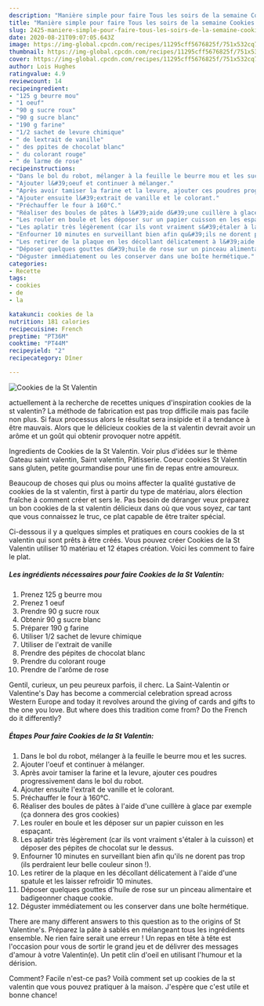 ```yaml
---
description: "Manière simple pour faire Tous les soirs de la semaine Cookies de la St Valentin"
title: "Manière simple pour faire Tous les soirs de la semaine Cookies de la St Valentin"
slug: 2425-maniere-simple-pour-faire-tous-les-soirs-de-la-semaine-cookies-de-la-st-valentin
date: 2020-08-21T09:07:05.643Z
image: https://img-global.cpcdn.com/recipes/11295cff5676825f/751x532cq70/cookies-de-la-st-valentin-photo-principale-de-la-recette.jpg
thumbnail: https://img-global.cpcdn.com/recipes/11295cff5676825f/751x532cq70/cookies-de-la-st-valentin-photo-principale-de-la-recette.jpg
cover: https://img-global.cpcdn.com/recipes/11295cff5676825f/751x532cq70/cookies-de-la-st-valentin-photo-principale-de-la-recette.jpg
author: Lois Hughes
ratingvalue: 4.9
reviewcount: 14
recipeingredient:
- "125 g beurre mou"
- "1 oeuf"
- "90 g sucre roux"
- "90 g sucre blanc"
- "190 g farine"
- "1/2 sachet de levure chimique"
- " de lextrait de vanille"
- " des ppites de chocolat blanc"
- " du colorant rouge"
- " de larme de rose"
recipeinstructions:
- "Dans le bol du robot, mélanger à la feuille le beurre mou et les sucres."
- "Ajouter l&#39;oeuf et continuer à mélanger."
- "Après avoir tamiser la farine et la levure, ajouter ces poudres progressivement dans le bol du robot."
- "Ajouter ensuite l&#39;extrait de vanille et le colorant."
- "Préchauffer le four à 160°C."
- "Réaliser des boules de pâtes à l&#39;aide d&#39;une cuillère à glace par exemple (ça donnera des gros cookies)"
- "Les rouler en boule et les déposer sur un papier cuisson en les espaçant."
- "Les aplatir très légèrement (car ils vont vraiment s&#39;étaler à la cuisson) et déposer des pépites de chocolat sur le dessus."
- "Enfourner 10 minutes en surveillant bien afin qu&#39;ils ne dorent pas trop (ils perdraient leur belle couleur sinon !)."
- "Les retirer de la plaque en les décollant délicatement à l&#39;aide d&#39;une spatule et les laisser refroidir 10 minutes."
- "Déposer quelques gouttes d&#39;huile de rose sur un pinceau alimentaire et badigeonner chaque cookie."
- "Déguster immédiatement ou les conserver dans une boîte hermétique."
categories:
- Recette
tags:
- cookies
- de
- la

katakunci: cookies de la 
nutrition: 181 calories
recipecuisine: French
preptime: "PT36M"
cooktime: "PT44M"
recipeyield: "2"
recipecategory: Dîner

---
```



![Cookies de la St Valentin](https://img-global.cpcdn.com/recipes/11295cff5676825f/751x532cq70/cookies-de-la-st-valentin-photo-principale-de-la-recette.jpg)

actuellement à la recherche de recettes uniques d'inspiration cookies de la st valentin? La méthode de fabrication est pas trop difficile mais pas facile non plus. Si faux processus alors le résultat sera insipide et il a tendance à être mauvais. Alors que le délicieux cookies de la st valentin devrait avoir un arôme et un goût qui obtenir provoquer notre appétit.

Ingredients de Cookies de la St Valentin. Voir plus d&#39;idées sur le thème Gateau saint valentin, Saint valentin, Pâtisserie. Coeur cookies St Valentin sans gluten, petite gourmandise pour une fin de repas entre amoureux.

Beaucoup de choses qui plus ou moins affecter la qualité gustative de cookies de la st valentin, first à partir du type de matériau, alors élection fraîche à comment créer et sers le. Pas besoin de déranger veux préparez un bon cookies de la st valentin délicieux dans où que vous soyez, car tant que vous connaissez le truc, ce plat capable de être traiter spécial.


Ci-dessous il y a quelques simples et pratiques en cours cookies de la st valentin qui sont prêts à être créés. Vous pouvez créer Cookies de la St Valentin utiliser 10 matériau et 12 étapes création. Voici les comment to faire le plat.

<!--inarticleads1-->

##### Les ingrédients nécessaires pour faire Cookies de la St Valentin:

1. Prenez 125 g beurre mou
1. Prenez 1 oeuf
1. Prendre 90 g sucre roux
1. Obtenir 90 g sucre blanc
1. Préparer 190 g farine
1. Utiliser 1/2 sachet de levure chimique
1. Utiliser  de l&#39;extrait de vanille
1. Prendre  des pépites de chocolat blanc
1. Prendre  du colorant rouge
1. Prendre  de l&#39;arôme de rose


Gentil, curieux, un peu peureux parfois, il cherc. La Saint-Valentin or Valentine&#39;s Day has become a commercial celebration spread across Western Europe and today it revolves around the giving of cards and gifts to the one you love. But where does this tradition come from? Do the French do it differently? 

<!--inarticleads2-->

##### Étapes Pour faire Cookies de la St Valentin:

1. Dans le bol du robot, mélanger à la feuille le beurre mou et les sucres.
1. Ajouter l&#39;oeuf et continuer à mélanger.
1. Après avoir tamiser la farine et la levure, ajouter ces poudres progressivement dans le bol du robot.
1. Ajouter ensuite l&#39;extrait de vanille et le colorant.
1. Préchauffer le four à 160°C.
1. Réaliser des boules de pâtes à l&#39;aide d&#39;une cuillère à glace par exemple (ça donnera des gros cookies)
1. Les rouler en boule et les déposer sur un papier cuisson en les espaçant.
1. Les aplatir très légèrement (car ils vont vraiment s&#39;étaler à la cuisson) et déposer des pépites de chocolat sur le dessus.
1. Enfourner 10 minutes en surveillant bien afin qu&#39;ils ne dorent pas trop (ils perdraient leur belle couleur sinon !).
1. Les retirer de la plaque en les décollant délicatement à l&#39;aide d&#39;une spatule et les laisser refroidir 10 minutes.
1. Déposer quelques gouttes d&#39;huile de rose sur un pinceau alimentaire et badigeonner chaque cookie.
1. Déguster immédiatement ou les conserver dans une boîte hermétique.


There are many different answers to this question as to the origins of St Valentine&#39;s. Préparez la pâte à sablés en mélangeant tous les ingrédients ensemble. Ne rien faire serait une erreur ! Un repas en tête à tête est l&#39;occasion pour vous de sortir le grand jeu et de délivrer des messages d&#39;amour à votre Valentin(e). Un petit clin d&#39;oeil en utilisant l&#39;humour et la dérision. 


Comment? Facile n'est-ce pas? Voilà comment set up cookies de la st valentin que vous pouvez pratiquer à la maison. J'espère que c'est utile et bonne chance!
